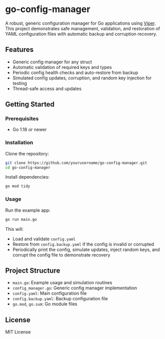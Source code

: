 # go-config-manager

A robust, generic configuration manager for Go applications using [Viper](https://github.com/spf13/viper).
This project demonstrates safe management, validation, and restoration of YAML configuration files with automatic backup and corruption recovery.

## Features

- Generic config manager for any struct
- Automatic validation of required keys and types
- Periodic config health checks and auto-restore from backup
- Simulated config updates, corruption, and random key injection for testing
- Thread-safe access and updates

## Getting Started

### Prerequisites

- Go 1.18 or newer

### Installation

Clone the repository:

```sh
git clone https://github.com/yourusername/go-config-manager.git
cd go-config-manager
```

Install dependencies:

```sh
go mod tidy
```

### Usage

Run the example app:

```sh
go run main.go
```

This will:

- Load and validate `config.yaml`
- Restore from `config.backup.yaml` if the config is invalid or corrupted
- Periodically print the config, simulate updates, inject random keys, and corrupt the config file to demonstrate recovery

## Project Structure

- `main.go`: Example usage and simulation routines
- `config_manager.go`: Generic config manager implementation
- `config.yaml`: Main configuration file
- `config.backup.yaml`: Backup configuration file
- `go.mod`, `go.sum`: Go module files

## License

MIT License
